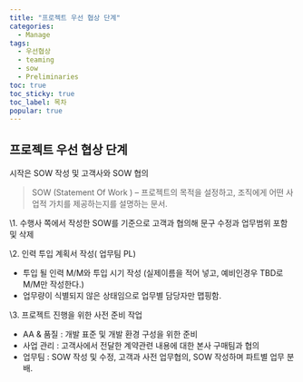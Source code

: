 ```yaml
---
title: "프로젝트 우선 협상 단계"
categories:
  - Manage
tags: 
  - 우선협상
  - teaming
  - sow
  - Preliminaries
toc: true
toc_sticky: true
toc_label: 목차
popular: true
---
```

## **프로젝트 우선 협상 단계**

시작은 SOW 작성 및 고객사와 SOW 협의

> SOW (Statement Of Work ) – 프로젝트의 목적을 설정하고, 조직에게 어떤 사업적 가치를 제공하는지를 설명하는 문서.

\1. 수행사 쪽에서 작성한 SOW를 기준으로 고객과 협의해 문구 수정과 업무범위 포함 및 삭제

\2. 인력 투입 계획서 작성( 업무팀 PL)
* 투입 될 인력 M/M와 투입 시기 작성 (실제이름을 적어 넣고, 예비인경우 TBD로 M/M만 작성한다.)
* 업무량이 식별되지 않은 상태임으로 업무별 담당자만 맵핑함.

\3. 프로젝트 진행을 위한 사전 준비 작업
* AA & 품질 : 개발 표준 및 개발 환경 구성을 위한 준비
* 사업 관리 : 고객사에서 전달한 계약관련 내용에 대한 본사 구매팀과 협의
* 업무팀 : SOW 작성 및 수정, 고객과 사전 업무협의, SOW 작성하며 파트별 업무 분배.

